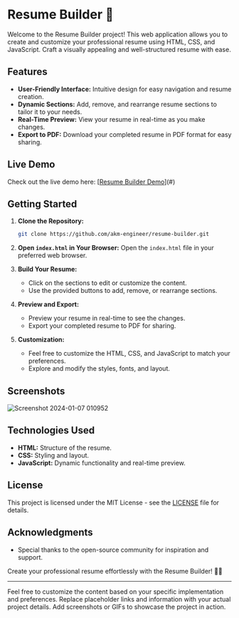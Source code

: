 # Resume Builder 📄

Welcome to the Resume Builder project! This web application allows you to create and customize your professional resume using HTML, CSS, and JavaScript. Craft a visually appealing and well-structured resume with ease.

## Features

- **User-Friendly Interface:** Intuitive design for easy navigation and resume creation.
- **Dynamic Sections:** Add, remove, and rearrange resume sections to tailor it to your needs.
- **Real-Time Preview:** View your resume in real-time as you make changes.
- **Export to PDF:** Download your completed resume in PDF format for easy sharing.

## Live Demo

Check out the live demo here: [[Resume Builder Demo](https://akm-engineer.github.io/Resume-using-HTML-CSS/)](#) 

## Getting Started

1. **Clone the Repository:**
   ```bash
   git clone https://github.com/akm-engineer/resume-builder.git
   ```

2. **Open `index.html` in Your Browser:**
   Open the `index.html` file in your preferred web browser.

3. **Build Your Resume:**
   - Click on the sections to edit or customize the content.
   - Use the provided buttons to add, remove, or rearrange sections.

4. **Preview and Export:**
   - Preview your resume in real-time to see the changes.
   - Export your completed resume to PDF for sharing.

5. **Customization:**
   - Feel free to customize the HTML, CSS, and JavaScript to match your preferences.
   - Explore and modify the styles, fonts, and layout.

## Screenshots

![Screenshot 2024-01-07 010952](https://github.com/akm-engineer/Resume-using-HTML-CSS/assets/118009781/9ab951c7-9717-4508-bb42-6fe40f44f6a4)

## Technologies Used

- **HTML:** Structure of the resume.
- **CSS:** Styling and layout.
- **JavaScript:** Dynamic functionality and real-time preview.

## License

This project is licensed under the MIT License - see the [LICENSE](LICENSE) file for details.

## Acknowledgments

- Special thanks to the open-source community for inspiration and support.

Create your professional resume effortlessly with the Resume Builder! 🚀📄

---

Feel free to customize the content based on your specific implementation and preferences. Replace placeholder links and information with your actual project details. Add screenshots or GIFs to showcase the project in action.
